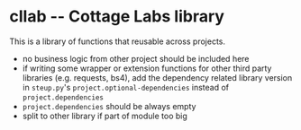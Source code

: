 cllab -- Cottage Labs library
================

This is a library of functions that reusable across projects.

* no business logic from other project should be included here
* if writing some wrapper or extension functions for other third party libraries (e.g. requests, bs4), add the dependency related library version in `steup.py`'s `project.optional-dependencies` instead of `project.dependencies` 
* `project.dependencies` should be always empty
* split to other library if part of module too big